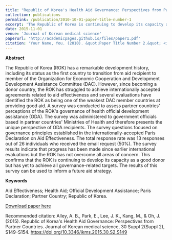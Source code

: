 ```yaml
---
title: "Republic of Korea's Health Aid Governance: Perspectives from Partner Countries"
collection: publications
permalink: /publication/2010-10-01-paper-title-number-1
excerpt: 'The Republic of Korea is continuing to develop its capacity as a good donor but has yet to achieve all governance-related targets. The results of this survey can be used to inform a future aid strategy.'
date: 2015-11-01
venue: 'Journal of Korean medical science'
paperurl: 'http://academicpages.github.io/files/paper1.pdf'
citation: 'Your Name, You. (2010). &quot;Paper Title Number 2.&quot; <i>Journal 1</i>. 1(2).'
---
```

**Abstract**

The Republic of Korea (ROK) has a remarkable development history, including its status as the first country to transition from aid recipient to member of the Organization for Economic Cooperation and Development Development Assistance Committee (DAC). However, since becoming a donor country, the ROK has struggled to achieve internationally accepted agreements related to aid effectiveness and several evaluations have identified the ROK as being one of the weakest DAC member countries at providing good aid. A survey was conducted to assess partner countries' perceptions of the ROK's governance of health official development assistance (ODA). The survey was administered to government officials based in partner countries' Ministries of Health and therefore presents the unique perspective of ODA recipients. The survey questions focused on governance principles established in the internationally-accepted Paris Declaration on Aid Effectiveness. The total response rate was 13 responses out of 26 individuals who received the email request (50%). The survey results indicate that progress has been made since earlier international evaluations but the ROK has not overcome all areas of concern. This confirms that the ROK is continuing to develop its capacity as a good donor but has yet to achieve all governance-related targets. The results of this survey can be used to inform a future aid strategy.

**Keywords** 

Aid Effectiveness; Health Aid; Official Development Assistance; Paris Declaration; Partner Country; Republic of Korea.

[Download paper here](https://www.ncbi.nlm.nih.gov/pmc/articles/PMC4659868/pdf/jkms-30-S149.pdf)

Recommended citation: Alley, A. B., Park, E., Lee, J. K., Kang, M., & Oh, J. (2015). Republic of Korea's Health Aid Governance: Perspectives from Partner Countries. Journal of Korean medical science, 30 Suppl 2(Suppl 2), S149–S154. https://doi.org/10.3346/jkms.2015.30.S2.S149
